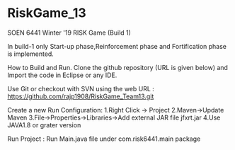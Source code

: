 # RiskGame_13

SOEN 6441 Winter '19
RISK Game (Build 1)

In build-1 only Start-up phase,Reinforcement phase and Fortification phase is implemented.

How to Build and Run.
Clone the github repository (URL is given below) and Import the code in Eclipse or any IDE.

Use Git or checkout with SVN using the web URL :  https://github.com/rajp1908/RiskGame_Team13.git

Create a new Run Configuration:
    1.Right Click -> Project
    2.Maven->Update Maven
    3.File->Properties->Libraries->Add external JAR file jfxrt.jar 
    4.Use JAVA1.8 or grater version
    
Run Project : Run Main.java file under com.risk6441.main package
